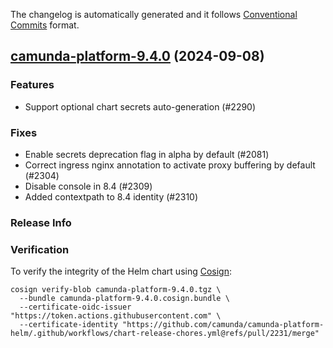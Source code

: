 The changelog is automatically generated and it follows [Conventional Commits](https://www.conventionalcommits.org/en/v1.0.0/) format.

## [camunda-platform-9.4.0](https://github.com/camunda/camunda-platform-helm/releases/tag/camunda-platform-9.4.0) (2024-09-08)

### Features

- Support optional chart secrets auto-generation (#2290)

### Fixes

- Enable secrets deprecation flag in alpha by default (#2081)
- Correct ingress nginx annotation to activate proxy buffering by default (#2304)
- Disable console in 8.4 (#2309)
- Added contextpath to 8.4 identity (#2310)

<!-- generated by git-cliff -->
### Release Info



### Verification

To verify the integrity of the Helm chart using [Cosign](https://docs.sigstore.dev/signing/quickstart/):

```shell
cosign verify-blob camunda-platform-9.4.0.tgz \
  --bundle camunda-platform-9.4.0.cosign.bundle \
  --certificate-oidc-issuer "https://token.actions.githubusercontent.com" \
  --certificate-identity "https://github.com/camunda/camunda-platform-helm/.github/workflows/chart-release-chores.yml@refs/pull/2231/merge"
```
